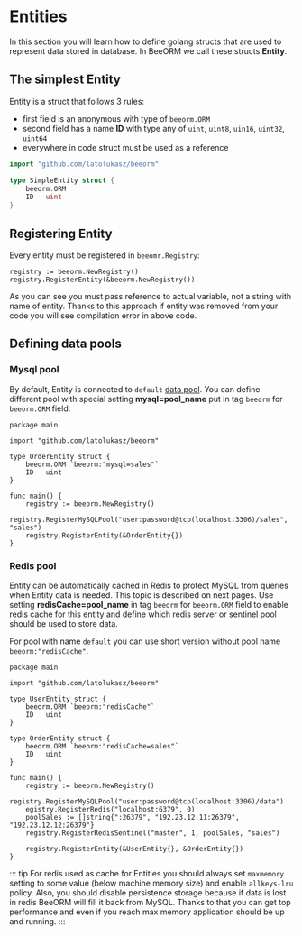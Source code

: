 # Entities

In this section you will learn how to define golang structs that
are used to represent data stored in database. In BeeORM we call these 
structs **Entity**.

## The simplest Entity

Entity is a struct that follows 3 rules:
 * first field is an anonymous with type of `beeorm.ORM`
 * second field has a name **ID** with type any of `uint`, `uint8`, `uin16`, `uint32`, `uint64`
 * everywhere in code struct must be used as a reference

```go
import "github.com/latolukasz/beeorm"

type SimpleEntity struct {
	beeorm.ORM
	ID   uint
}
```

## Registering Entity

Every entity must be registered in `beeomr.Registry`:

```go{2}
registry := beeorm.NewRegistry()
registry.RegisterEntity(&beeorm.NewRegistry()) 
```

As you can see you must pass reference to actual variable, not a string 
with name of entity. Thanks to this approach if entity was removed from your
code you will see compilation error in above code.

## Defining data pools

### Mysql pool

By default, Entity is connected to `default` [data pool](/guide/datapools.html#mysql-pool).
You can define different pool with special setting **mysql=pool_name** put in tag `beeorm` 
for `beeorm.ORM` field:

```go{6}
package main

import "github.com/latolukasz/beeorm"

type OrderEntity struct {
	beeorm.ORM `beeorm:"mysql=sales"`
	ID   uint
}

func main() {
    registry := beeorm.NewRegistry()
    registry.RegisterMySQLPool("user:password@tcp(localhost:3306)/sales", "sales") 
    registry.RegisterEntity(&OrderEntity{}) 
}  
```

### Redis pool

Entity can be automatically cached in Redis to protect MySQL from queries when Entity
data is needed. This topic is described on next pages. Use setting **redisCache=pool_name**
in tag `beeorm` for `beeorm.ORM` field to enable redis cache for this entity and define 
which redis server or sentinel pool should be used to store data.

For pool with name `default` you can use short version without pool name ``beeorm:"redisCache"``.

```go{6,11}
package main

import "github.com/latolukasz/beeorm"

type UserEntity struct {
	beeorm.ORM `beeorm:"redisCache"`
	ID   uint
}

type OrderEntity struct {
	beeorm.ORM `beeorm:"redisCache=sales"`
	ID   uint
}

func main() {
    registry := beeorm.NewRegistry()
    registry.RegisterMySQLPool("user:password@tcp(localhost:3306)/data")
    egistry.RegisterRedis("localhost:6379", 0) 
    poolSales := []string{":26379", "192.23.12.11:26379", "192.23.12.12:26379"}
    registry.RegisterRedisSentinel("master", 1, poolSales, "sales") 
    
    registry.RegisterEntity(&UserEntity{}, &OrderEntity{}) 
}  
```

::: tip
For redis used as cache for Entities you should always set `maxmemory` setting to some value 
(below machine memory size) and enable `allkeys-lru` policy. 
Also, you should disable persistence storage because if data is lost
in redis BeeORM will fill it back from MySQL. Thanks to that you can get top performance and even
if you reach max memory application should be up and running.
:::
